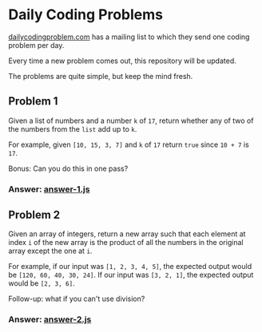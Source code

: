 # Daily Coding Problems
[dailycodingproblem.com](https://dailycodingproblem.com) has a mailing list to which they send one coding problem per day.

Every time a new problem comes out, this repository will be updated.

The problems are quite simple, but keep the mind fresh.

## Problem 1

Given a list of numbers and a number `k` of `17`, return whether any of two of the numbers from the `list` add up to `k`.

For example, given `[10, 15, 3, 7]` and `k` of `17` return `true` since `10 + 7` is `17`.

Bonus: Can you do this in one pass?

### Answer: [answer-1.js](https://github.com/ethancrist/coding-problems/blob/master/answers/answer-1.js)

## Problem 2

Given an array of integers, return a new array such that each element at index `i` of the new array is the product of all the numbers in the original array except the one at `i`.

For example, if our input was `[1, 2, 3, 4, 5]`, the expected output would be `[120, 60, 40, 30, 24]`. If our input was `[3, 2, 1]`, the expected output would be `[2, 3, 6]`.

Follow-up: what if you can't use division?

### Answer: [answer-2.js](https://github.com/ethancrist/coding-problems/blob/master/answers/answer-2.js)

